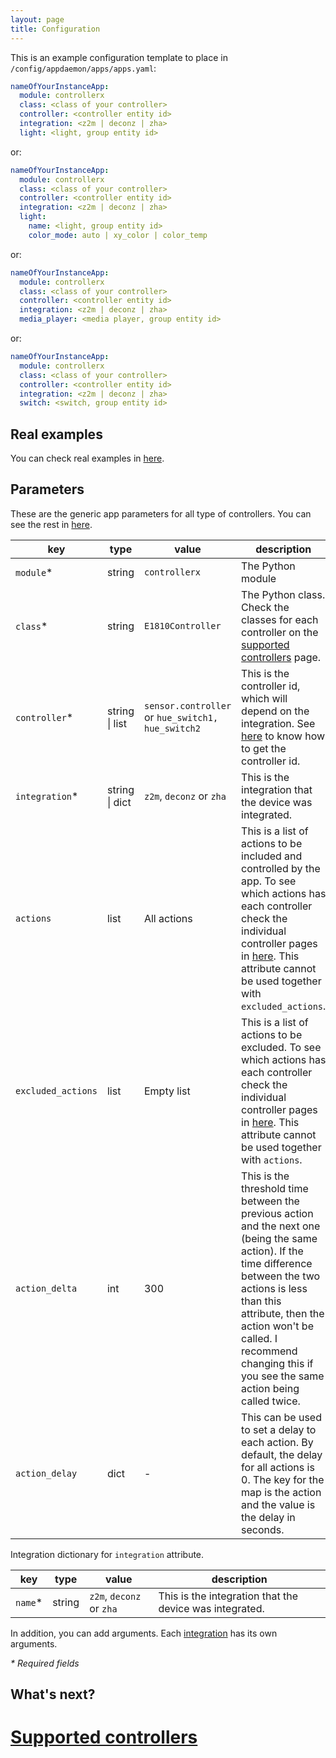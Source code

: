 ```yaml
---
layout: page
title: Configuration
---
```


This is an example configuration template to place in `/config/appdaemon/apps/apps.yaml`:

```yaml
nameOfYourInstanceApp:
  module: controllerx
  class: <class of your controller>
  controller: <controller entity id>
  integration: <z2m | deconz | zha>
  light: <light, group entity id>
```

or:

```yaml
nameOfYourInstanceApp:
  module: controllerx
  class: <class of your controller>
  controller: <controller entity id>
  integration: <z2m | deconz | zha>
  light:
    name: <light, group entity id>
    color_mode: auto | xy_color | color_temp
```

or:

```yaml
nameOfYourInstanceApp:
  module: controllerx
  class: <class of your controller>
  controller: <controller entity id>
  integration: <z2m | deconz | zha>
  media_player: <media player, group entity id>
```

or:

```yaml
nameOfYourInstanceApp:
  module: controllerx
  class: <class of your controller>
  controller: <controller entity id>
  integration: <z2m | deconz | zha>
  switch: <switch, group entity id>
```

## Real examples

You can check real examples in [here](/controllerx/examples).

## Parameters

These are the generic app parameters for all type of controllers. You can see the rest in [here](type-configuration).

| key                | type           | value                                             | description                                                                                                                                                                                                                                                                            |
| ------------------ | -------------- | ------------------------------------------------- | -------------------------------------------------------------------------------------------------------------------------------------------------------------------------------------------------------------------------------------------------------------------------------------- |
| `module`\*         | string         | `controllerx`                                     | The Python module                                                                                                                                                                                                                                                                      |
| `class`\*          | string         | `E1810Controller`                                 | The Python class. Check the classes for each controller on the [supported controllers](/controllerx/controllers) page.                                                                                                                                                                 |
| `controller`\*     | string \| list | `sensor.controller` or `hue_switch1, hue_switch2` | This is the controller id, which will depend on the integration. See [here](/controllerx/others/extract-controller-id) to know how to get the controller id.                                                                                                                           |
| `integration`\*    | string \| dict | `z2m`, `deconz` or `zha`                          | This is the integration that the device was integrated.                                                                                                                                                                                                                                |
| `actions`          | list           | All actions                                       | This is a list of actions to be included and controlled by the app. To see which actions has each controller check the individual controller pages in [here](/controllerx/controllers). This attribute cannot be used together with `excluded_actions`.                                |
| `excluded_actions` | list           | Empty list                                        | This is a list of actions to be excluded. To see which actions has each controller check the individual controller pages in [here](/controllerx/controllers). This attribute cannot be used together with `actions`.                                                                   |
| `action_delta`     | int            | 300                                               | This is the threshold time between the previous action and the next one (being the same action). If the time difference between the two actions is less than this attribute, then the action won't be called. I recommend changing this if you see the same action being called twice. |
| `action_delay`     | dict           | -                                                 | This can be used to set a delay to each action. By default, the delay for all actions is 0. The key for the map is the action and the value is the delay in seconds.                                                                                                                   |

Integration dictionary for `integration` attribute.

| key      | type   | value                    | description                                             |
| -------- | ------ | ------------------------ | ------------------------------------------------------- |
| `name`\* | string | `z2m`, `deconz` or `zha` | This is the integration that the device was integrated. |

In addition, you can add arguments. Each [integration](/controllerx/others/integrations) has its own arguments.

_\* Required fields_

## What's next?

# [Supported controllers](/controllerx/controllers)
